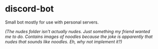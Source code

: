 # discord-bot
Small bot mostly for use with personal servers.

*(The nudes folder isn't actually nudes. Just something my friend wanted me to do. Contains images of noodles because the joke is apparently that nudes that sounds like noodles. Eh, why not implement it?)*
